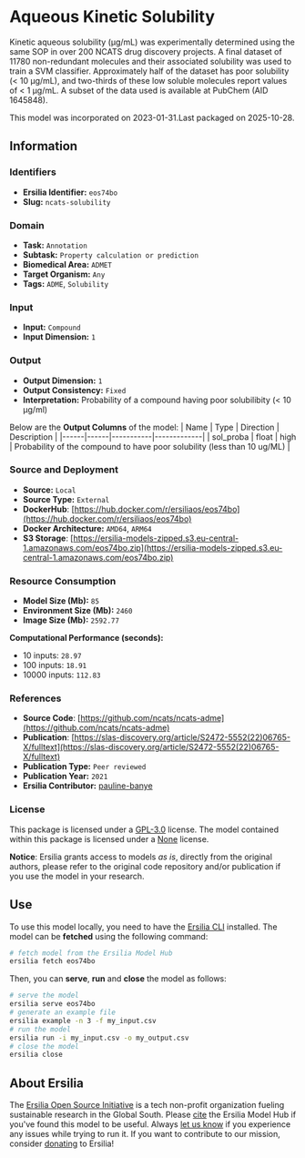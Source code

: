 # Aqueous Kinetic Solubility

Kinetic aqueous solubility (μg/mL) was experimentally determined using the same SOP in over 200 NCATS drug discovery projects. A final dataset of 11780 non-redundant molecules and their associated solubility was used to train a SVM classifier. Approximately half of the dataset has poor solubility (< 10 μg/mL), and two-thirds of these low soluble molecules report values of < 1 μg/mL. A subset of the data used is available at PubChem (AID 1645848).

This model was incorporated on 2023-01-31.Last packaged on 2025-10-28.

## Information
### Identifiers
- **Ersilia Identifier:** `eos74bo`
- **Slug:** `ncats-solubility`

### Domain
- **Task:** `Annotation`
- **Subtask:** `Property calculation or prediction`
- **Biomedical Area:** `ADMET`
- **Target Organism:** `Any`
- **Tags:** `ADME`, `Solubility`

### Input
- **Input:** `Compound`
- **Input Dimension:** `1`

### Output
- **Output Dimension:** `1`
- **Output Consistency:** `Fixed`
- **Interpretation:** Probability of a compound having poor solubilibity (< 10 µg/ml)

Below are the **Output Columns** of the model:
| Name | Type | Direction | Description |
|------|------|-----------|-------------|
| sol_proba | float | high | Probability of the compound to have poor solubility (less than 10 ug/ML) |


### Source and Deployment
- **Source:** `Local`
- **Source Type:** `External`
- **DockerHub**: [https://hub.docker.com/r/ersiliaos/eos74bo](https://hub.docker.com/r/ersiliaos/eos74bo)
- **Docker Architecture:** `AMD64`, `ARM64`
- **S3 Storage**: [https://ersilia-models-zipped.s3.eu-central-1.amazonaws.com/eos74bo.zip](https://ersilia-models-zipped.s3.eu-central-1.amazonaws.com/eos74bo.zip)

### Resource Consumption
- **Model Size (Mb):** `85`
- **Environment Size (Mb):** `2460`
- **Image Size (Mb):** `2592.77`

**Computational Performance (seconds):**
- 10 inputs: `28.97`
- 100 inputs: `18.91`
- 10000 inputs: `112.83`

### References
- **Source Code**: [https://github.com/ncats/ncats-adme](https://github.com/ncats/ncats-adme)
- **Publication**: [https://slas-discovery.org/article/S2472-5552(22)06765-X/fulltext](https://slas-discovery.org/article/S2472-5552(22)06765-X/fulltext)
- **Publication Type:** `Peer reviewed`
- **Publication Year:** `2021`
- **Ersilia Contributor:** [pauline-banye](https://github.com/pauline-banye)

### License
This package is licensed under a [GPL-3.0](https://github.com/ersilia-os/ersilia/blob/master/LICENSE) license. The model contained within this package is licensed under a [None](LICENSE) license.

**Notice**: Ersilia grants access to models _as is_, directly from the original authors, please refer to the original code repository and/or publication if you use the model in your research.


## Use
To use this model locally, you need to have the [Ersilia CLI](https://github.com/ersilia-os/ersilia) installed.
The model can be **fetched** using the following command:
```bash
# fetch model from the Ersilia Model Hub
ersilia fetch eos74bo
```
Then, you can **serve**, **run** and **close** the model as follows:
```bash
# serve the model
ersilia serve eos74bo
# generate an example file
ersilia example -n 3 -f my_input.csv
# run the model
ersilia run -i my_input.csv -o my_output.csv
# close the model
ersilia close
```

## About Ersilia
The [Ersilia Open Source Initiative](https://ersilia.io) is a tech non-profit organization fueling sustainable research in the Global South.
Please [cite](https://github.com/ersilia-os/ersilia/blob/master/CITATION.cff) the Ersilia Model Hub if you've found this model to be useful. Always [let us know](https://github.com/ersilia-os/ersilia/issues) if you experience any issues while trying to run it.
If you want to contribute to our mission, consider [donating](https://www.ersilia.io/donate) to Ersilia!

